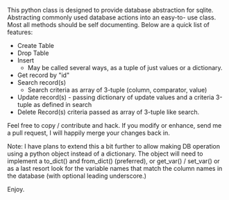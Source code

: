 This python class is designed to provide database abstraction for 
sqlite.  Abstracting commonly used database actions into an easy-to-
use class.  Most all methods should be self documenting.  Below
are a quick list of features:

* Create Table
* Drop Table
* Insert 
  * May be called several ways, as a tuple of just values or a 
dictionary.
* Get record by "id"
* Search record(s)
  * Search criteria as array of 3-tuple (column, comparator, value)
* Update record(s) - passing dictionary of update values and 
a criteria 3-tuple as defined in search
* Delete Record(s) criteria passed as array of 3-tuple like search.

Feel free to copy / contribute and hack.  If you modify or enhance,
send me a pull request, I will happily merge your changes back in.

Note:  I have plans to extend this a bit further to allow making
DB operation using a python object instead of a dictionary. The object
will need to implement a to_dict() and from_dict() (preferred), or
get_var() / set_var() or as a last resort look for the variable names
that match the column names in the database (with optional leading 
underscore.)

Enjoy. 